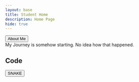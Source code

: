 ```yaml
---
layout: base
title: Student Home 
description: Home Page
hide: true
---
```

 <a href="aboutme.html"> 
   <button>About Me</button>
 </a>

<br>
My Journey is somehow starting. No idea how that happened.
<br>

## Code

<a href="">
<button> SNAKE</button>
</a>